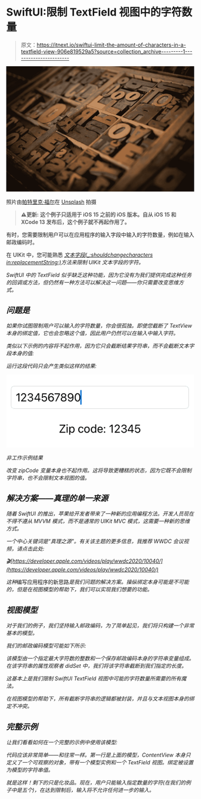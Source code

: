 # SwiftUI:限制 TextField 视图中的字符数量

> 原文：<https://itnext.io/swiftui-limit-the-amount-of-characters-in-a-textfield-view-906e819529a5?source=collection_archive---------1----------------------->

![](img/7faf7f6b120a5409c86323968c3f6889.png)

照片由[帕特里克·福尔](https://unsplash.com/@patrickian4?utm_source=medium&utm_medium=referral)在 [Unsplash](https://unsplash.com?utm_source=medium&utm_medium=referral) 拍摄

> **⚠️更新:** **这个例子只适用于 iOS 15 之前的 iOS 版本。自从 iOS 15 和 XCode 13 发布后，这个例子就不再起作用了。**

有时，您需要限制用户可以在应用程序的输入字段中输入的字符数量，例如在输入邮政编码时。

在 UIKit 中，您可能熟悉 [*文本字段(_:shouldchangecharacters in:replacementString:)*](https://developer.apple.com/documentation/uikit/uitextfielddelegate/1619599-textfield)*方法来限制 UIKit 文本字段的字符。*

*SwiftUI 中的 TextField 似乎缺乏这种功能，因为它没有为我们提供完成这种任务的回调或方法，但仍然有一种方法可以解决这一问题——你只需要改变思维方式。*

## *问题是*

*如果你试图限制用户可以输入的字符数量，你会很孤独。即使您截断了 TextView 本身的绑定值，它也会忽略这个值，因此用户仍然可以在输入中输入字符。*

*类似以下示例的内容将不起作用，因为它只会截断结果字符串，而不会截断文本字段本身的值:*

*运行这段代码只会产生类似这样的结果:*

*![](img/ae0c3854ba32b192737914c840dac183.png)*

*非工作示例结果*

*改变 *zipCode* 变量本身也不起作用。这将导致更糟糕的状态，因为它既不会限制字符串，也不会限制文本视图的值。*

## *解决方案——真理的单一来源*

*随着 SwiftUI 的推出，苹果给开发者带来了一种新的应用编程方法。开发人员现在不得不遵从 MVVM 模式，而不是通常的 UIKit MVC 模式，这需要一种新的思维方式。*

*一个中心关键词是“真理之源”。有关该主题的更多信息，我推荐 WWDC 会议视频，请点击此处:*

*🎬[https://developer.apple.com/videos/play/wwdc2020/10040/](https://developer.apple.com/videos/play/wwdc2020/10040/)*

*这种*编写应用程序的新思路*是我们问题的解决方案。操纵绑定本身可能是不可能的，但是在视图模型的帮助下，我们可以实现我们想要的功能。*

## *视图模型*

*对于我们的例子，我们坚持输入邮政编码，为了简单起见，我们将只构建一个非常基本的模型。*

*我们的邮政编码模型可能如下所示:*

*该模型由一个指定最大字符数的整数和一个保存邮政编码本身的字符串变量组成。在该字符串的属性观察者 *didSet* 中，我们将该字符串截断到我们指定的长度。*

*这基本上是我们限制 SwiftUI TextField 视图中可能的字符数量所需要的所有魔法。*

*在视图模型的帮助下，所有截断字符串的逻辑都被封装，并且与文本视图本身的绑定不冲突。*

## *完整示例*

*让我们看看如何在一个完整的示例中使用该模型:*

*代码应该非常简单——和往常一样。第一行是上面的模型，ContentView 本身只定义了一个可观察的对象，带有一个模型实例和一个 TextField 视图。绑定被设置为模型的字符串值。*

*就是这样！剩下的只是化妆品。现在，用户只能输入指定数量的字符(在我们的例子中是五个)，在达到限制后，输入将不允许任何进一步的输入。*